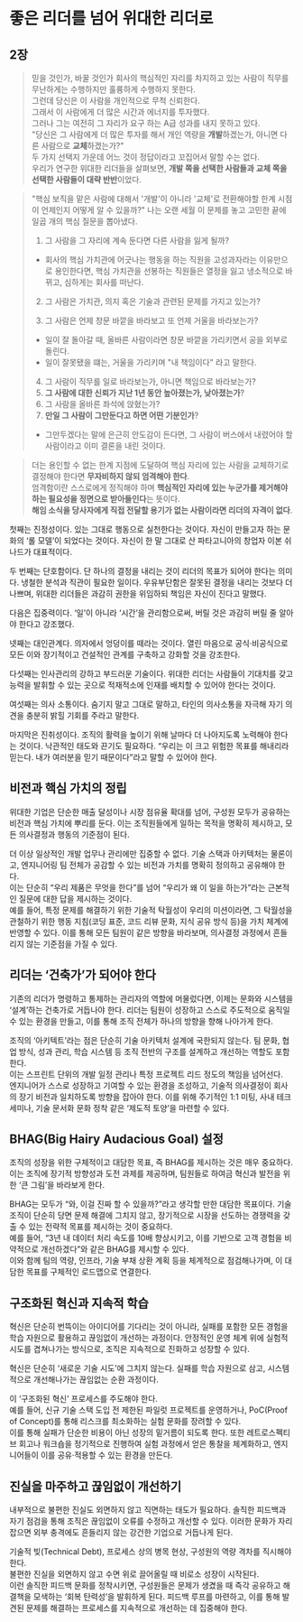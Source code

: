 # 좋은 리더를 넘어 위대한 리더로

## 2장

> 믿을 것인가, 바꿀 것인가
> 회사의 핵심적인 자리를 차지하고 있는 사람이 직무를 무난하게는 수행하지만 훌륭하게 수행하지 못한다.  
> 그런데 당신은 이 사람을 개인적으로 무척 신뢰한다.  
> 그래서 이 사람에게 더 많은 시간과 에너지를 투자했다.  
> 그러나 그는 여전히 그 자리가 요구 하는 A급 성과를 내지 못하고 있다.  
> "당신은 그 사람에게 더 많은 투자를 해서 개인 역량을 **개발**하겠는가, 아니면 다른 사람으로 **교체**하겠는가?"  
> 두 가지 선택지 가운데 어느 것이 정답이라고 꼬집어서 말할 수는 없다.  
> 우리가 연구한 위대한 리더들을 살펴보면, **개발 쪽을 선택한 사람들과 교체 쪽을 선택한 사람들이 대략 반반**이었다.  

> "핵심 보직을 맡은 사람에 대해서 '개발'이 아니라 '교체'로 전환해야할 한계 시점이 언제인지 어떻게 알 수 있을까?"
> 나는 오랜 세월 이 문제를 놓고 고민한 끝에 일곱 개의 핵심 질문을 뽑아냈다.
> 1. 그 사람을 그 자리에 계속 둔다면 다른 사람을 잃게 될까?
> - 회사의 핵심 가치관에 어긋나는 행동을 하는 직원을 고성과자라는 이유만으로 용인한다면, 핵심 가치관을 선봉하는 직원들은 열정을 잃고 냉소적으로 바뀌고, 심하게는 회사를 떠난다.  
>
> 2. 그 사람은 가치관, 의지 혹은 기술과 관련된 문제를 가지고 있는가?
>
> 3. 그 사람은 언제 창문 바깥을 바라보고 또 언제 거울을 바라보는가?
> - 일이 잘 돌아갈 때, 올바른 사람이라면 창문 바깥을 가리키면서 공을 외부로 돌린다.  
> - 일이 잘못됐을 떄는, 거울을 가리키며 "내 책임이다" 라고 말한다.
>
> 4. 그 사람이 직무를 일로 바라보는가, 아니면 책임으로 바라보는가?
> 5. **그 사람에 대한 신뢰가 지난 1년 동안 높아졌는가, 낮아졌는가**?
> 6. 그 사람을 올바른 좌석에 앉혔는가?
> 7. **만일 그 사람이 그만둔다고 하면 어떤 기분인가**?  
> - 그만두겠다는 말에 은근히 안도감이 든다면, 그 사람이 버스에서 내렸어야 할 사람이라고 이미 결론을 내린 것이다.

> 더는 용인할 수 없는 한계 지점에 도달하여 핵심 자리에 있는 사람을 교체하기로 결정해야 한다면 **무자비하지 않되 엄격해야 한다**.  
> 엄격함이란 스스로에게 정직해야 하며 **핵심적인 자리에 있는 누군가를 제거해야하는 필요성을 정면으로 받아들인다**는 뜻이다.  
> **해임 소식을 당사자에게 직접 전달할 용기가 없는 사람이라면 리더의 자격이 없다**.



첫째는 진정성이다. 있는 그대로 행동으로 실천한다는 것이다. 자신이 만들고자 하는 문화의 ‘롤 모델’이 되었다는 것이다. 자신이 한 말 그대로 산 파타고니아의 창업자 이본 쉬나드가 대표적이다.

두 번째는 단호함이다. 단 하나의 결정을 내리는 것이 리더의 목표가 되어야 한다는 의미다. 냉철한 분석과 직관이 필요한 일이다. 우유부단함은 잘못된 결정을 내리는 것보다 더 나쁘며, 위대한 리더들은 과감히 권한을 위임하되 책임은 자신이 진다고 말했다. 

다음은 집중력이다. ‘일’이 아니라 ‘시간’을 관리함으로써, 버릴 것은 과감히 버릴 줄 알아야 한다고 강조했다.

넷째는 대인관계다. 의자에서 엉덩이를 떼라는 것이다. 열린 마음으로 공식·비공식으로 모든 이와 장기적이고 건설적인 관계를 구축하고 강화할 것을 강조한다.  

다섯째는 인사관리의 강하고 부드러운 기술이다. 위대한 리더는 사람들이 기대치를 갖고 능력을 발휘할 수 있는 곳으로 적재적소에 인재를 배치할 수 있어야 한다는 것이다.

여섯째는 의사 소통이다. 숨기지 말고 그대로 말하고, 타인의 의사소통을 자극해 자기 의견을 충분히 밝힐 기회를 주라고 말한다. 

마지막은 진취성이다. 조직의 활력을 높이기 위해 날마다 더 나아지도록 노력해야 한다는 것이다. 낙관적인 태도와 끈기도 필요하다. “우리는 이 크고 위험한 목표를 해내리라 믿는다. 내가 여러분을 믿기 때문이다”라고 말할 수 있어야 한다.

## 비전과 핵심 가치의 정립

위대한 기업은 단순한 매출 달성이나 시장 점유율 확대를 넘어, 구성원 모두가 공유하는 비전과 핵심 가치에 뿌리를 둔다. 이는 조직원들에게 일하는 목적을 명확히 제시하고, 모든 의사결정과 행동의 기준점이 된다.

더 이상 일상적인 개발 업무나 관리에만 집중할 수 없다. 기술 스택과 아키텍처는 물론이고, 엔지니어링 팀 전체가 공감할 수 있는 비전과 가치를 명확히 정의하고 공유해야 한다.  
이는 단순히 “우리 제품은 무엇을 한다”를 넘어 “우리가 왜 이 일을 하는가”라는 근본적인 질문에 대한 답을 제시하는 것이다.  
예를 들어, 특정 문제를 해결하기 위한 기술적 탁월성이 우리의 미션이라면, 그 탁월성을 관철하기 위한 행동 지침(코딩 표준, 코드 리뷰 문화, 지식 공유 방식 등)을 가치 체계에 반영할 수 있다. 이를 통해 모든 팀원이 같은 방향을 바라보며, 의사결정 과정에서 흔들리지 않는 기준점을 가질 수 있다.

## 리더는 ‘건축가’가 되어야 한다

기존의 리더가 명령하고 통제하는 관리자의 역할에 머물렀다면, 이제는 문화와 시스템을 ‘설계’하는 건축가로 거듭나야 한다. 리더는 팀원이 성장하고 스스로 주도적으로 움직일 수 있는 환경을 만들고, 이를 통해 조직 전체가 하나의 방향을 향해 나아가게 한다.

조직의 ‘아키텍트’라는 점은 단순히 기술 아키텍처 설계에 국한되지 않는다. 팀 문화, 협업 방식, 성과 관리, 학습 시스템 등 조직 전반의 구조를 설계하고 개선하는 역할도 포함한다.  
이는 스프린트 단위의 개발 일정 관리나 특정 프로젝트 리드 정도의 책임을 넘어선다.  
엔지니어가 스스로 성장하고 기여할 수 있는 환경을 조성하고, 기술적 의사결정이 회사의 장기 비전과 일치하도록 방향을 잡아야 한다. 이를 위해 주기적인 1:1 미팅, 사내 테크 세미나, 기술 문서화 문화 정착 같은 ‘제도적 토양’을 마련할 수 있다.

## BHAG(Big Hairy Audacious Goal) 설정

조직의 성장을 위한 구체적이고 대담한 목표, 즉 BHAG를 제시하는 것은 매우 중요하다. 이는 조직에 장기적 방향성과 도전 과제를 제공하며, 팀원들로 하여금 혁신과 발전을 위한 ‘큰 그림’을 바라보게 한다.

BHAG는 모두가 “와, 이걸 진짜 할 수 있을까?”라고 생각할 만한 대담한 목표이다. 
기술 조직이 단순히 당면 문제 해결에 그치지 않고, 장기적으로 시장을 선도하는 경쟁력을 갖출 수 있는 전략적 목표를 제시하는 것이 중요하다.  
예를 들어, “3년 내 데이터 처리 속도를 10배 향상시키고, 이를 기반으로 고객 경험을 비약적으로 개선하겠다”와 같은 BHAG를 제시할 수 있다.  
이와 함께 팀의 역량, 인프라, 기술 부채 상환 계획 등을 체계적으로 점검해나가며, 이 대담한 목표를 구체적인 로드맵으로 연결한다.

## 구조화된 혁신과 지속적 학습

혁신은 단순히 번뜩이는 아이디어를 기다리는 것이 아니라, 실패를 포함한 모든 경험을 학습 자원으로 활용하고 끊임없이 개선하는 과정이다. 안정적인 운영 체계 위에 실험적 시도를 겹쳐나가는 방식으로, 조직은 지속적으로 진화하고 성장할 수 있다.

혁신은 단순히 ‘새로운 기술 시도’에 그치지 않는다. 실패를 학습 자원으로 삼고, 시스템적으로 개선해나가는 끊임없는 순환 과정이다.  

이 ‘구조화된 혁신’ 프로세스를 주도해야 한다.  
예를 들어, 신규 기술 스택 도입 전 제한된 파일럿 프로젝트를 운영하거나, PoC(Proof of Concept)를 통해 리스크를 최소화하는 실험 문화를 장려할 수 있다.  
이를 통해 실패가 단순한 비용이 아닌 성장의 밑거름이 되도록 한다. 또한 레트로스펙티브 회고나 워크숍을 정기적으로 진행하여 실험 과정에서 얻은 통찰을 체계화하고, 엔지니어들이 이를 공유·적용할 수 있는 환경을 만든다.

## 진실을 마주하고 끊임없이 개선하기

내부적으로 불편한 진실도 외면하지 않고 직면하는 태도가 필요하다. 솔직한 피드백과 자기 점검을 통해 조직은 끊임없이 오류를 수정하고 개선할 수 있다. 이러한 문화가 자리 잡으면 외부 충격에도 흔들리지 않는 강건한 기업으로 거듭나게 된다.

기술적 빚(Technical Debt), 프로세스 상의 병목 현상, 구성원의 역량 격차를 직시해야 한다.  
불편한 진실을 외면하지 않고 수면 위로 끌어올릴 때 비로소 성장이 시작된다.  
이런 솔직한 피드백 문화를 정착시키면, 구성원들은 문제가 생겼을 때 즉각 공유하고 해결책을 모색하는 ‘회복 탄력성’을 발휘하게 된다. 피드백 루프를 마련하고, 이를 통해 발견된 문제를 해결하는 프로세스를 지속적으로 개선하는 데 집중해야 한다.
